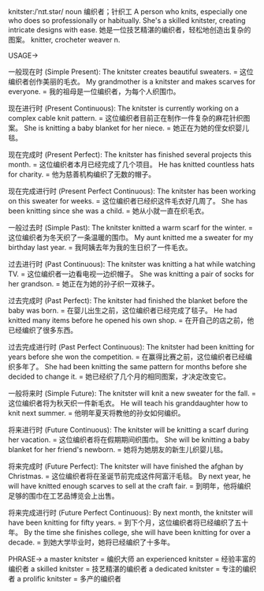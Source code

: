 knitster:/ˈnɪt.stər/
noun
编织者；针织工
A person who knits, especially one who does so professionally or habitually.
She's a skilled knitster, creating intricate designs with ease. 她是一位技艺精湛的编织者，轻松地创造出复杂的图案。
knitter, crocheter
weaver
n.


USAGE->

一般现在时 (Simple Present):
The knitster creates beautiful sweaters. =  这位编织者创作美丽的毛衣。
My grandmother is a knitster and makes scarves for everyone. = 我的祖母是一位编织者，为每个人织围巾。

现在进行时 (Present Continuous):
The knitster is currently working on a complex cable knit pattern. = 这位编织者目前正在制作一件复杂的麻花针织图案。
She is knitting a baby blanket for her niece. = 她正在为她的侄女织婴儿毯。

现在完成时 (Present Perfect):
The knitster has finished several projects this month. = 这位编织者本月已经完成了几个项目。
He has knitted countless hats for charity. = 他为慈善机构编织了无数的帽子。

现在完成进行时 (Present Perfect Continuous):
The knitster has been working on this sweater for weeks. = 这位编织者已经织这件毛衣好几周了。
She has been knitting since she was a child. = 她从小就一直在织毛衣。

一般过去时 (Simple Past):
The knitster knitted a warm scarf for the winter. = 这位编织者为冬天织了一条温暖的围巾。
My aunt knitted me a sweater for my birthday last year. = 我阿姨去年为我的生日织了一件毛衣。


过去进行时 (Past Continuous):
The knitster was knitting a hat while watching TV. = 这位编织者一边看电视一边织帽子。
She was knitting a pair of socks for her grandson. = 她正在为她的孙子织一双袜子。


过去完成时 (Past Perfect):
The knitster had finished the blanket before the baby was born. = 在婴儿出生之前，这位编织者已经完成了毯子。
He had knitted many items before he opened his own shop. = 在开自己的店之前，他已经编织了很多东西。

过去完成进行时 (Past Perfect Continuous):
The knitster had been knitting for years before she won the competition. = 在赢得比赛之前，这位编织者已经编织多年了。
She had been knitting the same pattern for months before she decided to change it. = 她已经织了几个月的相同图案，才决定改变它。


一般将来时 (Simple Future):
The knitster will knit a new sweater for the fall. = 这位编织者将为秋天织一件新毛衣。
He will teach his granddaughter how to knit next summer. = 他明年夏天将教他的孙女如何编织。

将来进行时 (Future Continuous):
The knitster will be knitting a scarf during her vacation. = 这位编织者将在假期期间织围巾。
She will be knitting a baby blanket for her friend's newborn. = 她将为她朋友的新生儿织婴儿毯。

将来完成时 (Future Perfect):
The knitster will have finished the afghan by Christmas. = 这位编织者将在圣诞节前完成这件阿富汗毛毯。
By next year, he will have knitted enough scarves to sell at the craft fair. = 到明年，他将编织足够的围巾在工艺品博览会上出售。


将来完成进行时 (Future Perfect Continuous):
By next month, the knitster will have been knitting for fifty years. = 到下个月，这位编织者将已经编织了五十年。
By the time she finishes college, she will have been knitting for over a decade. = 到她大学毕业时，她将已经编织了十多年。


PHRASE->
a master knitster = 编织大师
an experienced knitster = 经验丰富的编织者
a skilled knitster = 技艺精湛的编织者
a dedicated knitster = 专注的编织者
a prolific knitster = 多产的编织者
